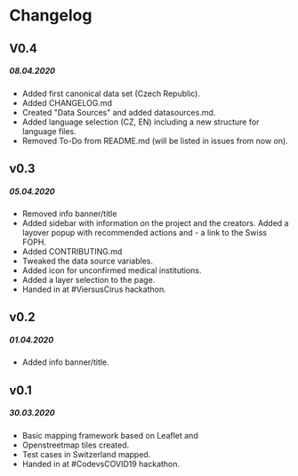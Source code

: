 # Changelog

## V0.4
##### 08.04.2020

- Added first canonical data set (Czech Republic). 
- Added CHANGELOG.md
- Created "Data Sources" and added datasources.md. 
- Added language selection (CZ, EN) including a new structure for language files.
- Removed To-Do from README.md (will be listed in issues from now on).

## v0.3
##### 05.04.2020

- Removed info banner/title
- Added sidebar with information on the project and the creators. 
Added a layover popup with recommended actions and - a link to the Swiss FOPH. 
- Added CONTRIBUTING.md
- Tweaked the data source variables. 
- Added icon for unconfirmed medical institutions. 
- Added a layer selection to the page. 
- Handed in at #ViersusCirus hackathon.

## v0.2
##### 01.04.2020

- Added info banner/title.


## v0.1
##### 30.03.2020

- Basic mapping framework based on Leaflet and
- Openstreetmap tiles created. 
- Test cases in Switzerland mapped. 
- Handed in at #CodevsCOVID19 hackathon.



